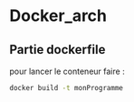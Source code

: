 # Docker_arch

## Partie dockerfile
pour lancer le conteneur faire :

```bash 
docker build -t monProgramme
```